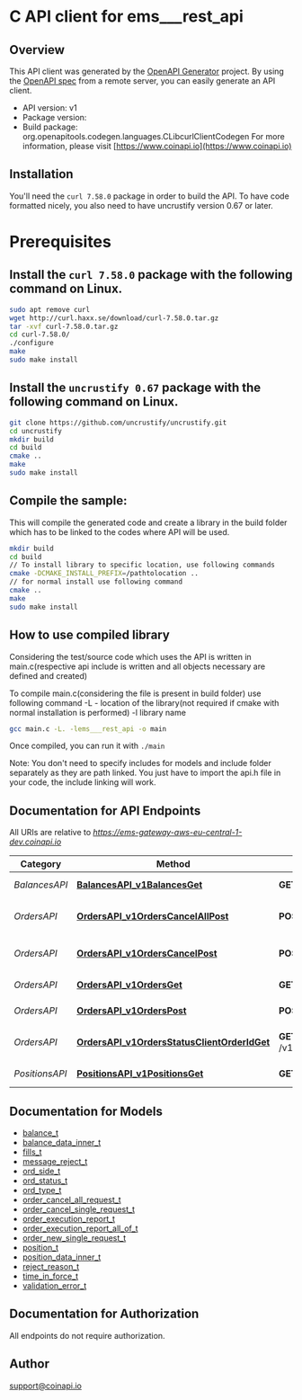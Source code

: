 # C API client for ems___rest_api

## Overview
This API client was generated by the [OpenAPI Generator](https://openapi-generator.tech) project. By using the [OpenAPI spec](https://openapis.org) from a remote server, you can easily generate an API client.

- API version: v1
- Package version: 
- Build package: org.openapitools.codegen.languages.CLibcurlClientCodegen
For more information, please visit [https://www.coinapi.io](https://www.coinapi.io)

## Installation
You'll need the `curl 7.58.0` package in order to build the API. To have code formatted nicely, you also need to have uncrustify version 0.67 or later.

# Prerequisites

## Install the `curl 7.58.0` package with the following command on Linux.
```bash
sudo apt remove curl
wget http://curl.haxx.se/download/curl-7.58.0.tar.gz
tar -xvf curl-7.58.0.tar.gz
cd curl-7.58.0/
./configure
make
sudo make install
```
## Install the `uncrustify 0.67` package with the following command on Linux.
```bash
git clone https://github.com/uncrustify/uncrustify.git
cd uncrustify
mkdir build
cd build
cmake ..
make
sudo make install
```

## Compile the sample:
This will compile the generated code and create a library in the build folder which has to be linked to the codes where API will be used.
```bash
mkdir build
cd build
// To install library to specific location, use following commands
cmake -DCMAKE_INSTALL_PREFIX=/pathtolocation ..
// for normal install use following command
cmake ..
make
sudo make install
```
## How to use compiled library
Considering the test/source code which uses the API is written in main.c(respective api include is written and all objects necessary are defined and created)

To compile main.c(considering the file is present in build folder) use following command
-L - location of the library(not required if cmake with normal installation is performed)
-l library name
```bash
gcc main.c -L. -lems___rest_api -o main
```
Once compiled, you can run it with ``` ./main ```

Note: You don't need to specify includes for models and include folder separately as they are path linked. You just have to import the api.h file in your code, the include linking will work.

## Documentation for API Endpoints

All URIs are relative to *https://ems-gateway-aws-eu-central-1-dev.coinapi.io*

Category | Method | HTTP request | Description
------------ | ------------- | ------------- | -------------
*BalancesAPI* | [**BalancesAPI_v1BalancesGet**](docs/BalancesAPI.md#BalancesAPI_v1BalancesGet) | **GET** /v1/balances | Get balances
*OrdersAPI* | [**OrdersAPI_v1OrdersCancelAllPost**](docs/OrdersAPI.md#OrdersAPI_v1OrdersCancelAllPost) | **POST** /v1/orders/cancel/all | Cancel all orders request
*OrdersAPI* | [**OrdersAPI_v1OrdersCancelPost**](docs/OrdersAPI.md#OrdersAPI_v1OrdersCancelPost) | **POST** /v1/orders/cancel | Cancel order request
*OrdersAPI* | [**OrdersAPI_v1OrdersGet**](docs/OrdersAPI.md#OrdersAPI_v1OrdersGet) | **GET** /v1/orders | Get open orders
*OrdersAPI* | [**OrdersAPI_v1OrdersPost**](docs/OrdersAPI.md#OrdersAPI_v1OrdersPost) | **POST** /v1/orders | Send new order
*OrdersAPI* | [**OrdersAPI_v1OrdersStatusClientOrderIdGet**](docs/OrdersAPI.md#OrdersAPI_v1OrdersStatusClientOrderIdGet) | **GET** /v1/orders/status/{client_order_id} | Get order execution report
*PositionsAPI* | [**PositionsAPI_v1PositionsGet**](docs/PositionsAPI.md#PositionsAPI_v1PositionsGet) | **GET** /v1/positions | Get open positions


## Documentation for Models

 - [balance_t](docs/balance.md)
 - [balance_data_inner_t](docs/balance_data_inner.md)
 - [fills_t](docs/fills.md)
 - [message_reject_t](docs/message_reject.md)
 - [ord_side_t](docs/ord_side.md)
 - [ord_status_t](docs/ord_status.md)
 - [ord_type_t](docs/ord_type.md)
 - [order_cancel_all_request_t](docs/order_cancel_all_request.md)
 - [order_cancel_single_request_t](docs/order_cancel_single_request.md)
 - [order_execution_report_t](docs/order_execution_report.md)
 - [order_execution_report_all_of_t](docs/order_execution_report_all_of.md)
 - [order_new_single_request_t](docs/order_new_single_request.md)
 - [position_t](docs/position.md)
 - [position_data_inner_t](docs/position_data_inner.md)
 - [reject_reason_t](docs/reject_reason.md)
 - [time_in_force_t](docs/time_in_force.md)
 - [validation_error_t](docs/validation_error.md)


## Documentation for Authorization

All endpoints do not require authorization.

## Author

support@coinapi.io


